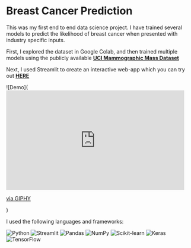# Breast Cancer Prediction

This was my first end to end data science project. I have trained several models to predict the likelihood of breast cancer when presented with industry specific inputs.

First, I explored the dataset in Google Colab, and then trained multiple models using the publicly available [**UCI Mammographic Mass Dataset**](http://archive.ics.uci.edu/ml/datasets/mammographic+mass)

Next, I used Streamlit to create an interactive web-app which you can try out [**HERE**](https://share.streamlit.io/eeshita-pande/breast-cancer-prediction/main/Prediction.py)

![Demo](<iframe src="https://giphy.com/embed/qz7MPMRx1yUMuEDZJp" width="480" height="268" frameBorder="0" class="giphy-embed" allowFullScreen></iframe><p><a href="https://giphy.com/gifs/qz7MPMRx1yUMuEDZJp">via GIPHY</a></p>)


I used the following languages and frameworks:

<img alt="Python" src="https://img.shields.io/badge/Python-FFD43B?style=for-the-badge&logo=python&logoColor=white" />
<img alt="Streamlit" src="https://img.shields.io/badge/-STREAMLIT-008000?style=for-the-badge&logo=streamlit&logoColor=white" />
<img alt="Pandas" src="https://img.shields.io/badge/pandas-%23150458.svg?style=for-the-badge&logo=pandas&logoColor=white" />
<img alt="NumPy" src="https://img.shields.io/badge/numpy-%23013243.svg?style=for-the-badge&logo=numpy&logoColor=white" />
<img alt="Scikit-learn" src="https://img.shields.io/badge/-SCIKIT--LEARN-C71585.svg?style=for-the-badge&logo=scikit-learn&logoColor=white" />
<img alt="Keras" src="https://img.shields.io/badge/Keras-%23D00000.svg?style=for-the-badge&logo=Keras&logoColor=white"/>
<img alt="TensorFlow" src="https://img.shields.io/badge/TensorFlow-%23FF6F00.svg?style=for-the-badge&logo=TensorFlow&logoColor=white" />




